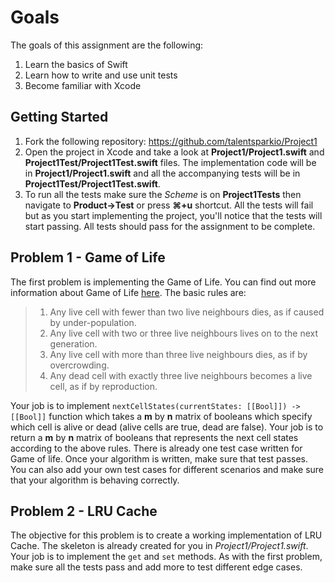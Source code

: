 # Goals
The goals of this assignment are the following:

1. Learn the basics of Swift
1. Learn how to write and use unit tests
1. Become familiar with Xcode

## Getting Started
1. Fork the following repository: https://github.com/talentsparkio/Project1
2. Open the project in Xcode and take a look at **Project1/Project1.swift** and **Project1Test/Project1Test.swift** files. The implementation code will be in **Project1/Project1.swift** and all the accompanying tests will be in **Project1Test/Project1Test.swift**.
3. To run all the tests make sure the *Scheme* is on **Project1Tests** then navigate to **Product->Test** or press **⌘+u** shortcut. All the tests will fail but as you start implementing the project, you'll notice that the tests will start passing. All tests should pass for the assignment to be complete.

## Problem 1 - Game of Life
The first problem is implementing the Game of Life. You can find out more information about Game of Life [here](https://en.wikipedia.org/wiki/Conway%27s_Game_of_Life). The basic rules are:

> 1. Any live cell with fewer than two live neighbours dies, as if caused by under-population.
> 1. Any live cell with two or three live neighbours lives on to the next generation.
> 1. Any live cell with more than three live neighbours dies, as if by overcrowding.
> 1. Any dead cell with exactly three live neighbours becomes a live cell, as if by reproduction.

Your job is to implement ```nextCellStates(currentStates: [[Bool]]) -> [[Bool]]``` function which takes a **m** by **n** matrix of booleans which specify which cell is alive or dead (alive cells are true, dead are false). Your job is to return a **m** by **n** matrix of booleans that represents the next cell states according to the above rules. There is already one test case written for Game of life. Once your algorithm is written, make sure that test passes. You can also add your own test cases for different scenarios and make sure that your algorithm is behaving correctly.


## Problem 2 - LRU Cache
The objective for this problem is to create a working implementation of LRU Cache. The skeleton is already created for you in *Project1/Project1.swift*. Your job is to implement the ```get``` and ```set``` methods. As with the first problem, make sure all the tests pass and add more to test different edge cases.
